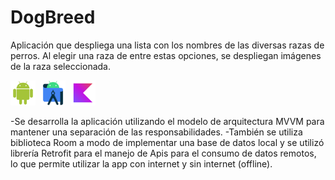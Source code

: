 # DogBreed
Aplicación que despliega una lista con los nombres de las diversas razas de perros. Al elegir una raza de entre estas opciones, se despliegan imágenes de la raza seleccionada.

<div>
    <img src="https://github.com/devicons/devicon/blob/master/icons/android/android-original.svg" title="android" alt="android" width="40" height="40"/>&nbsp;
    <img src="https://github.com/devicons/devicon/blob/master/icons/androidstudio/androidstudio-original.svg" title="androidStudio" alt="androidStudio" width="40" height="40"/>&nbsp;
    <img src="https://github.com/devicons/devicon/blob/master/icons/kotlin/kotlin-original.svg" title="Kotlin" alt="Kotlin" width="40" height="40"/>&nbsp;

-Se desarrolla la aplicación utilizando el modelo de arquitectura MVVM para mantener una separación de las responsabilidades. 
-También se utiliza biblioteca Room a modo de implementar una base de datos local y se utilizó librería Retrofit  para el manejo de Apis para el consumo de datos remotos, lo que permite utilizar la app  con internet y sin internet (offline).



